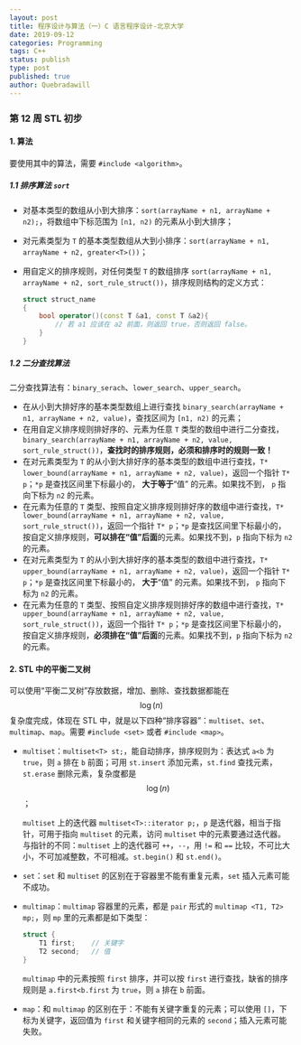 ```yaml
---
layout: post
title: 程序设计与算法（一）C 语言程序设计-北京大学
date: 2019-09-12
categories: Programming
tags: C++
status: publish
type: post
published: true
author: Quebradawill
---
```


### 第 12 周 STL 初步

#### 1. 算法

要使用其中的算法，需要 `#include <algorithm>`。

##### 1.1 排序算法 `sort`

- 对基本类型的数组从小到大排序：`sort(arrayName + n1, arrayName + n2);`，将数组中下标范围为 `[n1, n2)` 的元素从小到大排序；

- 对元素类型为 `T` 的基本类型数组从大到小排序：`sort(arrayName + n1, arrayName + n2, greater<T>())`；

- 用自定义的排序规则，对任何类型 `T` 的数组排序 `sort(arrayName + n1, arrayName + n2, sort_rule_struct())`，排序规则结构的定义方式：

  ```C++
  struct struct_name
  {
      bool operator()(const T &a1, const T &a2){
          // 若 a1 应该在 a2 前面，则返回 true，否则返回 false。
      }
  }
  ```

##### 1.2 二分查找算法

二分查找算法有：`binary_serach`、`lower_search`、`upper_search`。

- 在从小到大排好序的基本类型数组上进行查找 `binary_search(arrayName + n1, arrayName + n2, value)`，查找区间为 `[n1, n2)` 的元素；
- 在用自定义排序规则排好序的、元素为任意 `T` 类型的数组中进行二分查找，`binary_search(arrayName + n1, arrayName + n2, value, sort_rule_struct())`，**查找时的排序规则，必须和排序时的规则一致！**
- 在对元素类型为 `T` 的从小到大排好序的基本类型的数组中进行查找，`T* lower_bound(arrayName + n1, arrayName + n2, value)`，返回一个指针 `T* p`；`*p` 是查找区间里下标最小的， **大于等于**“值” 的元素。如果找不到， `p` 指向下标为 `n2` 的元素。
- 在元素为任意的 `T` 类型、按照自定义排序规则排好序的数组中进行查找，`T* lower_bound(arrayName + n1, arrayName + n2, value, sort_rule_struct())`，返回一个指针 `T* p`；`*p` 是查找区间里下标最小的，按自定义排序规则，**可以排在“值”后面**的元素。如果找不到，`p` 指向下标为 `n2` 的元素。
- 在对元素类型为 `T` 的从小到大排好序的基本类型的数组中进行查找，`T* upper_bound(arrayName + n1, arrayName + n2, value)`，返回一个指针 `T* p`；`*p` 是查找区间里下标最小的， **大于**“值” 的元素。如果找不到， `p` 指向下标为 `n2` 的元素。
- 在元素为任意的 `T` 类型、按照自定义排序规则排好序的数组中进行查找，`T* upper_bound(arrayName + n1, arrayName + n2, value, sort_rule_struct())`，返回一个指针 `T* p`；`*p` 是查找区间里下标最小的，按自定义排序规则，**必须排在“值”后面**的元素。如果找不到，`p` 指向下标为 `n2` 的元素。

#### 2. STL 中的平衡二叉树

可以使用“平衡二叉树”存放数据，增加、删除、查找数据都能在 $$\log (n) $$ 复杂度完成，体现在 STL 中，就是以下四种“排序容器”：`multiset`、`set`、`multimap`、`map`。需要 `#include <set>` 或者 `#include <map>`。

- `multiset`：`multiset<T> st;`，能自动排序，排序规则为：表达式 `a<b` 为 `true`，则 `a` 排在 `b` 前面；可用 `st.insert` 添加元素，`st.find` 查找元素，`st.erase` 删除元素，复杂度都是 $$\log(n)$$；

  `multiset` 上的迭代器 `multiset<T>::iterator p;`，`p` 是迭代器，相当于指针，可用于指向 `multiset` 的元素，访问 `multiset` 中的元素要通过迭代器。与指针的不同：`multiset` 上的迭代器可 `++`，`--`，用 `!=` 和 `==` 比较，不可比大小，不可加减整数，不可相减。`st.begin()` 和 `st.end()`。

- `set`：`set` 和 `multiset` 的区别在于容器里不能有重复元素，`set` 插入元素可能不成功。

- `multimap`：`multimap` 容器里的元素，都是 `pair` 形式的 `multimap <T1, T2> mp;`，则 `mp` 里的元素都是如下类型：

  ```C++
  struct {
      T1 first;    // 关键字
      T2 second;   // 值
  }
  ```

  `multimap` 中的元素按照 `first` 排序，并可以按 `first` 进行查找，缺省的排序规则是 `a.first<b.first` 为 `true`，则 `a` 排在 `b` 前面。

- `map`：和 `multimap` 的区别在于：不能有关键字重复的元素；可以使用 `[]`，下标为关键字，返回值为 `first` 和关键字相同的元素的 `second`；插入元素可能失败。